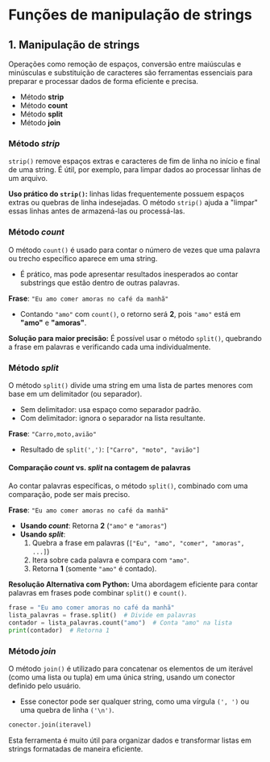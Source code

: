 # **Funções de manipulação de strings**

## 1. Manipulação de strings

Operações como remoção de espaços, conversão entre maiúsculas e minúsculas e substituição de caracteres são ferramentas essenciais para preparar e processar dados de forma eficiente e precisa.

- Método **strip**
- Método **count**
- Método **split**
- Método **join**

### Método *strip*

`strip()` remove espaços extras e caracteres de fim de linha no início e final de uma string. É útil, por exemplo, para limpar dados ao processar linhas de um arquivo.  

**Uso prático do `strip()`:** linhas lidas frequentemente possuem espaços extras ou quebras de linha indesejadas. O método `strip()` ajuda a "limpar" essas linhas antes de armazená-las ou processá-las.

### Método *count*

O método `count()` é usado para contar o número de vezes que uma palavra ou trecho específico aparece em uma string.

- É prático, mas pode apresentar resultados inesperados ao contar substrings que estão dentro de outras palavras.

**Frase**: `"Eu amo comer amoras no café da manhã"`

- Contando `"amo"` com `count()`, o retorno será **2**, pois `"amo"` está em **"amo"** e **"amoras"**.

**Solução para maior precisão:** É possível usar o método `split()`, quebrando a frase em palavras e verificando cada uma individualmente.

### Método *split*

O método `split()` divide uma string em uma lista de partes menores com base em um delimitador (ou separador).  

- Sem delimitador: usa espaço como separador padrão.
- Com delimitador: ignora o separador na lista resultante.

**Frase**: `"Carro,moto,avião"`

- Resultado de `split(',')`: `["Carro", "moto", "avião"]`

#### Comparação *count* vs. *split* na contagem de palavras

Ao contar palavras específicas, o método `split()`, combinado com uma comparação, pode ser mais preciso.

**Frase**: `"Eu amo comer amoras no café da manhã"`

- **Usando *count***: Retorna **2** (`"amo"` e `"amoras"`)
- **Usando *split***:
	1. Quebra a frase em palavras (`["Eu", "amo", "comer", "amoras", ...]`)
	2. Itera sobre cada palavra e compara com `"amo"`.
	3. Retorna **1** (somente `"amo"` é contado).

**Resolução Alternativa com Python:** Uma abordagem eficiente para contar palavras em frases pode combinar `split()` e `count()`.

```python
frase = "Eu amo comer amoras no café da manhã"
lista_palavras = frase.split()  # Divide em palavras
contador = lista_palavras.count("amo")  # Conta "amo" na lista
print(contador)  # Retorna 1
```

### Método *join*

O método `join()` é utilizado para concatenar os elementos de um iterável (como uma lista ou tupla) em uma única string, usando um conector definido pelo usuário.

- Esse conector pode ser qualquer string, como uma vírgula `(', ')` ou uma quebra de linha `('\n')`.

```python
conector.join(iteravel)
```

Esta ferramenta é muito útil para organizar dados e transformar listas em strings formatadas de maneira eficiente.